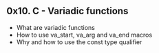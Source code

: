 ## 0x10. C - Variadic functions
* What are variadic functions
* How to use va_start, va_arg and va_end macros
* Why and how to use the const type qualifier
